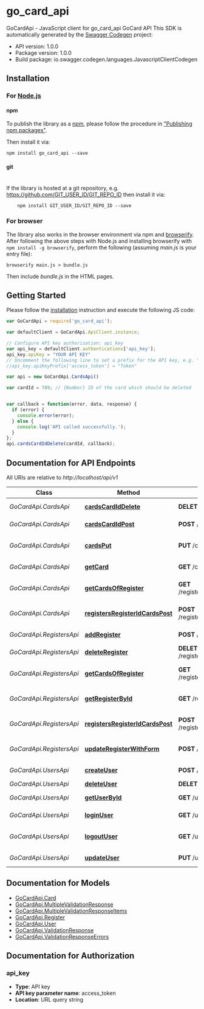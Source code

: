 # go_card_api

GoCardApi - JavaScript client for go_card_api
GoCard API
This SDK is automatically generated by the [Swagger Codegen](https://github.com/swagger-api/swagger-codegen) project:

- API version: 1.0.0
- Package version: 1.0.0
- Build package: io.swagger.codegen.languages.JavascriptClientCodegen

## Installation

### For [Node.js](https://nodejs.org/)

#### npm

To publish the library as a [npm](https://www.npmjs.com/),
please follow the procedure in ["Publishing npm packages"](https://docs.npmjs.com/getting-started/publishing-npm-packages).

Then install it via:

```shell
npm install go_card_api --save
```

#### git
#
If the library is hosted at a git repository, e.g.
https://github.com/GIT_USER_ID/GIT_REPO_ID
then install it via:

```shell
    npm install GIT_USER_ID/GIT_REPO_ID --save
```

### For browser

The library also works in the browser environment via npm and [browserify](http://browserify.org/). After following
the above steps with Node.js and installing browserify with `npm install -g browserify`,
perform the following (assuming *main.js* is your entry file):

```shell
browserify main.js > bundle.js
```

Then include *bundle.js* in the HTML pages.

## Getting Started

Please follow the [installation](#installation) instruction and execute the following JS code:

```javascript
var GoCardApi = require('go_card_api');

var defaultClient = GoCardApi.ApiClient.instance;

// Configure API key authorization: api_key
var api_key = defaultClient.authentications['api_key'];
api_key.apiKey = "YOUR API KEY"
// Uncomment the following line to set a prefix for the API key, e.g. "Token" (defaults to null)
//api_key.apiKeyPrefix['access_token'] = "Token"

var api = new GoCardApi.CardsApi()

var cardId = 789; // {Number} ID of the card which should be deleted


var callback = function(error, data, response) {
  if (error) {
    console.error(error);
  } else {
    console.log('API called successfully.');
  }
};
api.cardsCardIdDelete(cardId, callback);

```

## Documentation for API Endpoints

All URIs are relative to *http://localhost/api/v1*

Class | Method | HTTP request | Description
------------ | ------------- | ------------- | -------------
*GoCardApi.CardsApi* | [**cardsCardIdDelete**](docs/CardsApi.md#cardsCardIdDelete) | **DELETE** /cards/{cardId} | Delete a card
*GoCardApi.CardsApi* | [**cardsCardIdPost**](docs/CardsApi.md#cardsCardIdPost) | **POST** /cards/{cardId} | Update a card
*GoCardApi.CardsApi* | [**cardsPut**](docs/CardsApi.md#cardsPut) | **PUT** /cards/ | Update multiple cards
*GoCardApi.CardsApi* | [**getCard**](docs/CardsApi.md#getCard) | **GET** /cards/{cardId} | Get a card by ID
*GoCardApi.CardsApi* | [**getCardsOfRegister**](docs/CardsApi.md#getCardsOfRegister) | **GET** /registers/{registerId}/cards/ | Get all cards of this register
*GoCardApi.CardsApi* | [**registersRegisterIdCardsPost**](docs/CardsApi.md#registersRegisterIdCardsPost) | **POST** /registers/{registerId}/cards/ | Create multiple new cards
*GoCardApi.RegistersApi* | [**addRegister**](docs/RegistersApi.md#addRegister) | **POST** /registers | Add a new register
*GoCardApi.RegistersApi* | [**deleteRegister**](docs/RegistersApi.md#deleteRegister) | **DELETE** /registers/{registerId} | Delete a register
*GoCardApi.RegistersApi* | [**getCardsOfRegister**](docs/RegistersApi.md#getCardsOfRegister) | **GET** /registers/{registerId}/cards/ | Get all cards of this register
*GoCardApi.RegistersApi* | [**getRegisterById**](docs/RegistersApi.md#getRegisterById) | **GET** /registers/{registerId} | Find register by ID
*GoCardApi.RegistersApi* | [**registersRegisterIdCardsPost**](docs/RegistersApi.md#registersRegisterIdCardsPost) | **POST** /registers/{registerId}/cards/ | Create multiple new cards
*GoCardApi.RegistersApi* | [**updateRegisterWithForm**](docs/RegistersApi.md#updateRegisterWithForm) | **POST** /registers/{registerId} | Update a register by ID
*GoCardApi.UsersApi* | [**createUser**](docs/UsersApi.md#createUser) | **POST** /users | Create a user
*GoCardApi.UsersApi* | [**deleteUser**](docs/UsersApi.md#deleteUser) | **DELETE** /users/{userId} | Delete user
*GoCardApi.UsersApi* | [**getUserById**](docs/UsersApi.md#getUserById) | **GET** /users/{userId} | Get user by user id
*GoCardApi.UsersApi* | [**loginUser**](docs/UsersApi.md#loginUser) | **GET** /users/login | Logs in the user
*GoCardApi.UsersApi* | [**logoutUser**](docs/UsersApi.md#logoutUser) | **GET** /users/logout | Logs out the current user
*GoCardApi.UsersApi* | [**updateUser**](docs/UsersApi.md#updateUser) | **PUT** /users/{userId} | Updated user


## Documentation for Models

 - [GoCardApi.Card](docs/Card.md)
 - [GoCardApi.MultipleValidationResponse](docs/MultipleValidationResponse.md)
 - [GoCardApi.MultipleValidationResponseItems](docs/MultipleValidationResponseItems.md)
 - [GoCardApi.Register](docs/Register.md)
 - [GoCardApi.User](docs/User.md)
 - [GoCardApi.ValidationResponse](docs/ValidationResponse.md)
 - [GoCardApi.ValidationResponseErrors](docs/ValidationResponseErrors.md)


## Documentation for Authorization


### api_key

- **Type**: API key
- **API key parameter name**: access_token
- **Location**: URL query string

